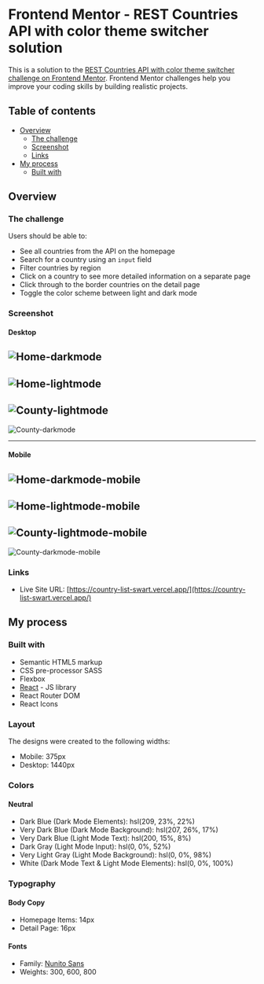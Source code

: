 # Frontend Mentor - REST Countries API with color theme switcher solution

This is a solution to the [REST Countries API with color theme switcher challenge on Frontend Mentor](https://www.frontendmentor.io/challenges/rest-countries-api-with-color-theme-switcher-5cacc469fec04111f7b848ca). Frontend Mentor challenges help you improve your coding skills by building realistic projects.

## Table of contents

- [Overview](#overview)
  - [The challenge](#the-challenge)
  - [Screenshot](#screenshot)
  - [Links](#links)
- [My process](#my-process)
  - [Built with](#built-with)

## Overview

### The challenge

Users should be able to:

- See all countries from the API on the homepage
- Search for a country using an `input` field
- Filter countries by region
- Click on a country to see more detailed information on a separate page
- Click through to the border countries on the detail page
- Toggle the color scheme between light and dark mode

### Screenshot

#### Desktop

![Home-darkmode](./public/home-darkmode.png)
---

![Home-lightmode](./public/home-lightmode.png)
---

![County-lightmode](./public/country-lightmode.png)
---

![County-darkmode](./public/country-darkmode.png)

---

#### Mobile

![Home-darkmode-mobile](./public/home-darkmode-mobile.png)
---

![Home-lightmode-mobile](./public/home-lightmode-mobile.png)
---

![County-lightmode-mobile](./public/country-lightmode-mobile.png)
---

![County-darkmode-mobile](./public/country-darkmode-mobile.png)

### Links

- Live Site URL: [https://country-list-swart.vercel.app/](https://country-list-swart.vercel.app/)

## My process

### Built with

- Semantic HTML5 markup
- CSS pre-processor SASS
- Flexbox
- [React](https://reactjs.org/) - JS library
- React Router DOM
- React Icons

### Layout

The designs were created to the following widths:

- Mobile: 375px
- Desktop: 1440px

### Colors

#### Neutral

- Dark Blue (Dark Mode Elements): hsl(209, 23%, 22%)
- Very Dark Blue (Dark Mode Background): hsl(207, 26%, 17%)
- Very Dark Blue (Light Mode Text): hsl(200, 15%, 8%)
- Dark Gray (Light Mode Input): hsl(0, 0%, 52%)
- Very Light Gray (Light Mode Background): hsl(0, 0%, 98%)
- White (Dark Mode Text & Light Mode Elements): hsl(0, 0%, 100%)

### Typography

#### Body Copy

- Homepage Items: 14px
- Detail Page: 16px

#### Fonts

- Family: [Nunito Sans](https://fonts.google.com/specimen/Nunito+Sans)
- Weights: 300, 600, 800
